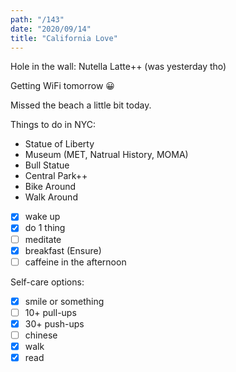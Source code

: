 ```yaml
---
path: "/143"
date: "2020/09/14"
title: "California Love"
---
```


Hole in the wall: Nutella Latte++ (was yesterday tho)

Getting WiFi tomorrow 😀

Missed the beach a little bit today.

Things to do in NYC:
 - Statue of Liberty
 - Museum (MET, Natrual History, MOMA)
 - Bull Statue
 - Central Park++
 - Bike Around
 - Walk Around

- [x] wake up
- [x] do 1 thing
- [ ] meditate
- [x] breakfast (Ensure)
- [ ] caffeine in the afternoon

Self-care options:
- [x] smile or something
- [ ] 10+ pull-ups
- [x] 30+ push-ups
- [ ] chinese
- [x] walk
- [x] read
